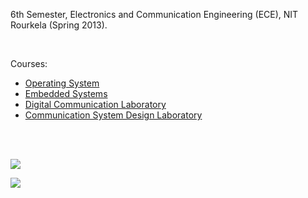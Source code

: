 6th Semester, Electronics and Communication Engineering (ECE), NIT Rourkela
(Spring 2013).

<br>

Courses:
- [Operating System](https://github.com/nitrece/operating-systems)
- [Embedded Systems](https://github.com/nitrece/embedded-systems)
- [Digital Communication Laboratory](https://github.com/nitrece/digital-communication-laboratory)
- [Communication System Design Laboratory](https://github.com/nitrece/communication-system-design-laboratory)

<br>
<br>

![](Timetable.jpg)<br>

![](https://ga-beacon.deno.dev/G-ERJXRWVLBT:BGFjXiiDQ5-gqJoAeoZGqg/github.com/nitrece/semester-6)
